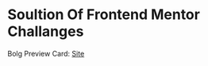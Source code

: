 # Soultion Of Frontend Mentor Challanges

Bolg Preview Card: <a href = "https://pankajsagvekar.github.io/Frontend-Mentor-Solutions/">Site</a>
